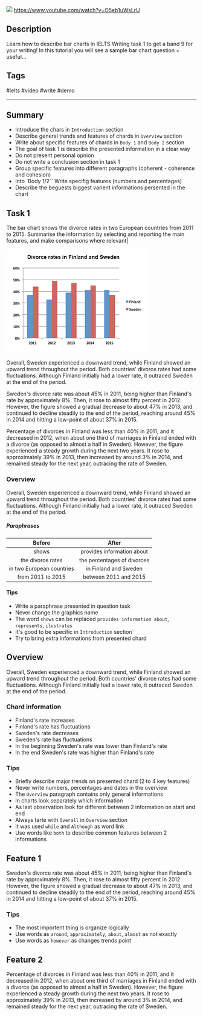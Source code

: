 ![](https://img.youtube.com/vi/O5eb1uWsLrU/maxresdefault.jpg)
<https://www.youtube.com/watch?v=O5eb1uWsLrU>
## Description

Learn how to describe bar charts in IELTS Writing task 1 to get a band 9 for your writing! In this tutorial you will see a sample bar chart question + useful...

## Tags

#ielts #video #write #demo

------------------------------------------------------------------------

## Summary
- Introduce the chars in `Introduction` section
- Describe general trends and features of chards in `Overview` section
- Write about specific features of chards in `Body 1` and `Body 2` section
- The goal of task 1 is describe the presented information in a clear way
- Do not present personal opnion
- Do not write a conclusion section in task 1
- Group specific features into different paragraphs (coherent - coherence and cohesion)
- Into `Body 1/2`` Write specifig features (numbers and percentages)
- Describe the beguests biggest varient informations persented in the chart

## Task 1

The bar chart shows the divorce rates in two European countries from 2011 to 2015. Summarise the information by selecting and reporting the main features, and make comparisons where relevant|

![]( ../archives/b6c7180a-e288-48a8-a5d0-10cd32861faa.png )

Overall, Sweden experienced a downward trend, while Finland showed an upward trend throughout the period. Both countries' divorce rates had some fluctuations. Although Finland initially had a lower rate, it outraced Sweden at the end of the period.

Sweden's divorce rate was about 45% in 2011, being higher than Finland's rate by approximately 8%. Then, it rose to almost fifty percent in 2012. However, the figure showed a gradual decrease to about 47% in 2013, and continued to decline steadily to the end of the period, reaching around 45% in 2014 and hitting a low-point of about 37% in 2015.

Percentage of divorces in Finland was less than 40% in 2011, and it decreased in 2012, when about one third of marriages in Finland ended with a divorce (as opposed to almost a half in Sweden). However, the figure experienced a steady growth during the next two years. It rose to approximately 39% in 2013, then increased by around 3% in 2014, and remained steady for the next year, outracing the rate of Sweden.

### Overview

Overall, Sweden experienced a downward trend, while Finland showed an upward trend throughout the period. Both countries' divorce rates had some fluctuations. Although Finland initially had a lower rate, it outraced Sweden at the end of the period.

##### Paraphrases
| Before | After |
|:---:|:---:|
|shows|provides information about|
|the divorce rates|the percentages of divorces|
|in two European countries|in Finland and Sweden|
|from 2011 to 2015|between 2011 and 2015|

#### Tips
- Write a paraphrase presented in question task
- Never change the graphics name
- The word `shows` can be replaced `provides information about`, `represents`, `ilustrates`
- It's good to be specific in `Introduction` section`
- Try to bring extra informations from presented chard

## Overview
Overall, Sweden experienced a downward trend, while Finland showed an upward trend throughout the period. Both countries' divorce rates had some fluctuations. Although Finland initially had a lower rate, it outraced Sweden at the end of the period.

### Chard information
- Finland's rate increases
- Finland's rate has fluctuations
- Sweden's rate decreases
- Sweden's rate has fluctuations
- In the beginning Sweden's rate was lower than Finland's rate
- In the end Sweden's rate was higher than Finland's rate

### Tips
- Briefly describe major trends on presented chard (2 to 4 key features)
- Never write numbers, percentages and dates in the overview
- The `Overview` paragraph contains only general informations
- In charts look separately which information
- As last observation look for different between 2 information on start and end
- Always tarte with `Overall` in `Overview` section
- It was used `while` and `Although` as word link
- Use words like `both` to describe common features between 2 informations

## Feature 1
Sweden's divorce rate was about 45% in 2011, being higher than Finland's rate by approximately 8%. Then, it rose to almost fifty percent in 2012. However, the figure showed a gradual decrease to about 47% in 2013, and continued to decline steadily to the end of the period, reaching around 45% in 2014 and hitting a low-point of about 37% in 2015.

### Tips
- The most importent thing is organize logically
- Use words as `around`, `approximately`, `about`, `almost` as not exactly 
- Use words  as `however` as changes trends point

## Feature 2
Percentage of divorces in Finland was less than 40% in 2011, and it decreased in 2012, when about one third of marriages in Finland ended with a divorce (as opposed to almost a half in Sweden). However, the figure experienced a steady growth during the next two years. It rose to approximately 39% in 2013, then increased by around 3% in 2014, and remained steady for the next year, outracing the rate of Sweden.
